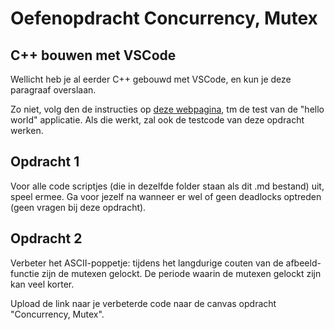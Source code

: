 # Oefenopdracht Concurrency, Mutex
## C++ bouwen met VSCode
Wellicht heb je al eerder C++ gebouwd met VSCode, en kun je deze paragraaf overslaan.

Zo niet, volg den de instructies op [deze webpagina](../../../../infrastructuur/C++_bouwen_in_VSCode/README.md), tm de test van de "hello world" applicatie. Als die werkt, zal ook de testcode van deze opdracht werken.

## Opdracht 1
Voor alle code scriptjes (die in dezelfde folder staan als dit .md bestand) uit, speel ermee. Ga voor jezelf na wanneer er wel of geen deadlocks optreden (geen vragen bij deze opdracht).

## Opdracht 2
Verbeter het ASCII-poppetje: tijdens het langdurige couten van de afbeeld-functie zijn de mutexen gelockt. De periode waarin de mutexen gelockt zijn kan veel korter.

Upload de link naar je verbeterde code naar de canvas opdracht "Concurrency, Mutex".